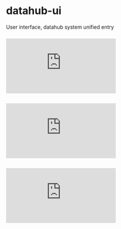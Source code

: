 # datahub-ui
User interface, datahub system unified entry

### ![整体架构](https://github.com/shersfy/datahub-ui/blob/master/datahub-framework.pdf)

### ![客户端架构](https://github.com/shersfy/datahub-fs-client/blob/master/datahub-client.pdf)

### ![MR-db-import](https://github.com/shersfy/datahub-ui/blob/master/mr-db-import.pdf)
